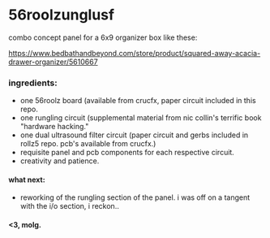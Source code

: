# 56roolzunglusf

combo concept panel for a 6x9 organizer box like these: 

https://www.bedbathandbeyond.com/store/product/squared-away-acacia-drawer-organizer/5610667

### ingredients:

- one 56roolz board (available from crucfx, paper circuit included in this repo.
- one rungling circuit (supplemental material from nic collin's terrific book "hardware hacking."
- one dual ultrasound filter circuit (paper circuit and gerbs included in rollz5 repo. pcb's available from crucfx.)
- requisite panel and pcb components for each respective circuit.
- creativity and patience.

#### what next:

- reworking of the rungling section of the panel. i was off on a tangent with the i/o section, i reckon..

#### <3, molg.
